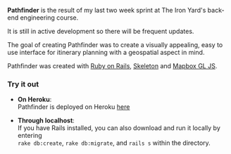 **Pathfinder** is the result of my last two week sprint at The Iron Yard's back-end engineering course.    

It is still in active development so there will be frequent updates.          

The goal of creating Pathfinder was to create a visually appealing, easy to use interface for itinerary planning with a geospatial aspect in mind.    

Pathfinder was created with [Ruby on Rails](https://github.com/rails/rails), [Skeleton](http://getskeleton.com/) and [Mapbox GL JS](https://www.mapbox.com/mapbox-gl-js/api/).


### Try it out

* **On Heroku**:    
   Pathfinder is deployed on Heroku [here](https://fierce-everglades-36360.herokuapp.com/)

* **Through localhost**:    
   If you have Rails installed, you can also download and run it locally by entering    
   `rake db:create`, `rake db:migrate`, and `rails s` within the directory.
